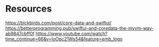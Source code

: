 #  Resources


https://blckbirds.com/post/core-data-and-swiftui/
https://betterprogramming.pub/swiftui-and-coredata-the-mvvm-way-ab9847cbff0f
https://www.youtube.com/watch?time_continue=66&v=IoOpc21Ws54&feature=emb_logo




